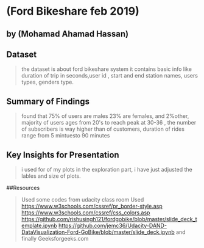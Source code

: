 # (Ford Bikeshare feb 2019)
## by (Mohamad Ahamad Hassan)


## Dataset

> the dataset is about ford bikeshare system it contains basic info like duration of trip in seconds,user id , start and end station names, users types, genders type.


## Summary of Findings

> found that 75% of users are males 23% are females, and 2%other, majority of users ages from 20's to reach peak at 30-36 , the number of subscribers is way higher than of customers, duration of rides range from 5 mintuesto 90 minutes


## Key Insights for Presentation

> i used for of my plots in the exploration part, i have just adjusted the lables and size of plots.

##Resources
> Used some codes from udacity class room 
>Used https://www.w3schools.com/cssref/pr_border-style.asp
https://www.w3schools.com/cssref/css_colors.asp
https://github.com/rishusingh121/fordgobike/blob/master/slide_deck_template.ipynb
https://github.com/jemc36/Udacity-DAND-DataVisualization-Ford-GoBike/blob/master/slide_deck.ipynb
and finally Geeksforgeeks.com 
